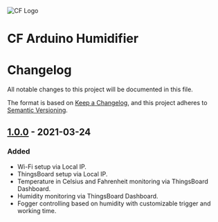 ![CF Logo](https://cftechsol.com/wp-content/uploads/2017/12/caiofrota-logo-300x171.png)

# CF Arduino Humidifier

# Changelog

All notable changes to this project will be documented in this file.

The format is based on [Keep a Changelog](https://keepachangelog.com/en/1.0.0/),
and this project adheres to [Semantic Versioning](https://semver.org/spec/v2.0.0.html).

## [1.0.0] - 2021-03-24
### Added

- Wi-Fi setup via Local IP.
- ThingsBoard setup via Local IP.
- Temperature in Celsius and Fahrenheit monitoring via ThingsBoard Dashboard.
- Humidity monitoring via ThingsBoard Dashboard.
- Fogger controlling based on humidity with customizable trigger and working time.

[1.0.0]: https://github.com/caiofrota/cf-arduino-humidifier/releases/tag/v1.0.0